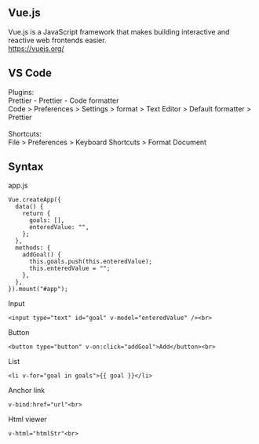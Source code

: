 ## Vue.js
Vue.js is a JavaScript framework that makes building interactive and reactive web frontends easier.<br>
https://vuejs.org/<br>

## VS Code
Plugins:<br>
Prettier - Prettier - Code formatter<br>
Code > Preferences > Settings > format > Text Editor > Default formatter > Prettier<br>
<br>
Shortcuts:<br>
File > Preferences > Keyboard Shortcuts > Format Document<br>

## Syntax
app.js<br>
```
Vue.createApp({
  data() {
    return {
      goals: [],
      enteredValue: "",
    };
  },
  methods: {
    addGoal() {
      this.goals.push(this.enteredValue);
      this.enteredValue = "";
    },
  },
}).mount("#app");
```
Input<br>
```
<input type="text" id="goal" v-model="enteredValue" /><br>
```
Button<br>
```
<button type="button" v-on:click="addGoal">Add</button><br>
```
List<br>
```
<li v-for="goal in goals">{{ goal }}</li>
```
Anchor link<br>
```
v-bind:href="url"<br>
```
Html viewer<br>
```
v-html="htmlStr"<br>
```

